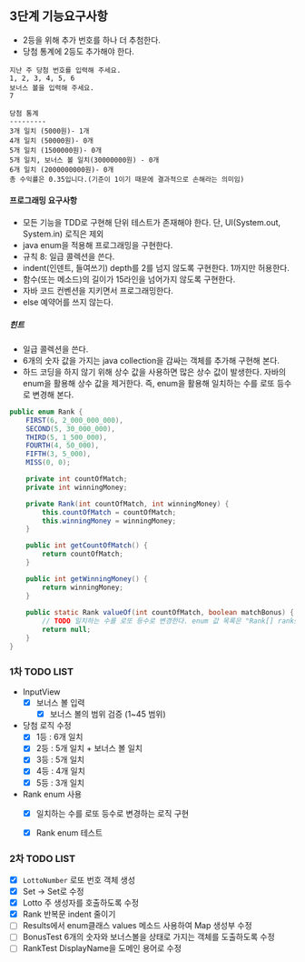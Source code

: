 ## 3단계 기능요구사항
- 2등을 위해 추가 번호를 하나 더 추첨한다.
- 당첨 통계에 2등도 추가해야 한다.

```
지난 주 당첨 번호를 입력해 주세요.
1, 2, 3, 4, 5, 6
보너스 볼을 입력해 주세요.
7

당첨 통계
---------
3개 일치 (5000원)- 1개
4개 일치 (50000원)- 0개
5개 일치 (1500000원)- 0개
5개 일치, 보너스 볼 일치(30000000원) - 0개
6개 일치 (2000000000원)- 0개
총 수익률은 0.35입니다.(기준이 1이기 때문에 결과적으로 손해라는 의미임)
```

#### 프로그래밍 요구사항
- 모든 기능을 TDD로 구현해 단위 테스트가 존재해야 한다. 단, UI(System.out, System.in) 로직은 제외
- java enum을 적용해 프로그래밍을 구현한다.
- 규칙 8: 일급 콜렉션을 쓴다.
- indent(인덴트, 들여쓰기) depth를 2를 넘지 않도록 구현한다. 1까지만 허용한다.
- 함수(또는 메소드)의 길이가 15라인을 넘어가지 않도록 구현한다.
- 자바 코드 컨벤션을 지키면서 프로그래밍한다.
- else 예약어를 쓰지 않는다.

##### 힌트
- 일급 콜렉션을 쓴다.
- 6개의 숫자 값을 가지는 java collection을 감싸는 객체를 추가해 구현해 본다.
- 하드 코딩을 하지 않기 위해 상수 값을 사용하면 많은 상수 값이 발생한다. 자바의 enum을 활용해 상수 값을 제거한다. 즉, enum을 활용해 일치하는 수를 로또 등수로 변경해 본다.

```java
public enum Rank {
    FIRST(6, 2_000_000_000),
    SECOND(5, 30_000_000),
    THIRD(5, 1_500_000),
    FOURTH(4, 50_000),
    FIFTH(3, 5_000),
    MISS(0, 0);

    private int countOfMatch;
    private int winningMoney;

    private Rank(int countOfMatch, int winningMoney) {
        this.countOfMatch = countOfMatch;
        this.winningMoney = winningMoney;
    }

    public int getCountOfMatch() {
        return countOfMatch;
    }

    public int getWinningMoney() {
        return winningMoney;
    }
		
    public static Rank valueOf(int countOfMatch, boolean matchBonus) {
        // TODO 일치하는 수를 로또 등수로 변경한다. enum 값 목록은 "Rank[] ranks = values();"와 같이 가져올 수 있다.
        return null;
    }
}
```

### 1차 TODO LIST
- InputView
    - [x] 보너스 볼 입력
        - [x] 보너스 볼의 범위 검증 (1~45 범위)
- 당첨 로직 수정
    - [x] 1등 : 6개 일치
    - [x] 2등 : 5개 일치 + 보너스 볼 일치
    - [x] 3등 : 5개 일치
    - [x] 4등 : 4개 일치
    - [x] 5등 : 3개 일치
- Rank enum 사용
    - [x] 일치하는 수를 로또 등수로 변경하는 로직 구현
    - [x] Rank enum 테스트


### 2차 TODO LIST
- [x] `LottoNumber` 로또 번호 객체 생성
- [x] Set<Integer> -> Set<LottoNumber>로 수정
- [x] Lotto 주 생성자를 호출하도록 수정
- [x] Rank 반복문 indent 줄이기
- [ ] Results에서 enum클래스 values 메소드 사용하여 Map 생성부 수정 
- [ ] BonusTest 6개의 숫자와 보너스볼을 상태로 가지는 객체를 도출하도록 수정
- [ ] RankTest DisplayName을 도메인 용어로 수정

